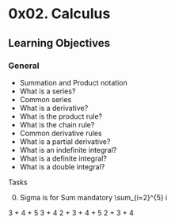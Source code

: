0x02. Calculus
==============

Learning Objectives
-------------------

### General

-   Summation and Product notation
-   What is a series?
-   Common series
-   What is a derivative?
-   What is the product rule?
-   What is the chain rule?
-   Common derivative rules
-   What is a partial derivative?
-   What is an indefinite integral?
-   What is a definite integral?
-   What is a double integral?

Tasks

0. Sigma is for Sum mandatory
\sum_{i=2}^{5} i

3 + 4 + 5
3 + 4
2 + 3 + 4 + 5
2 + 3 + 4

